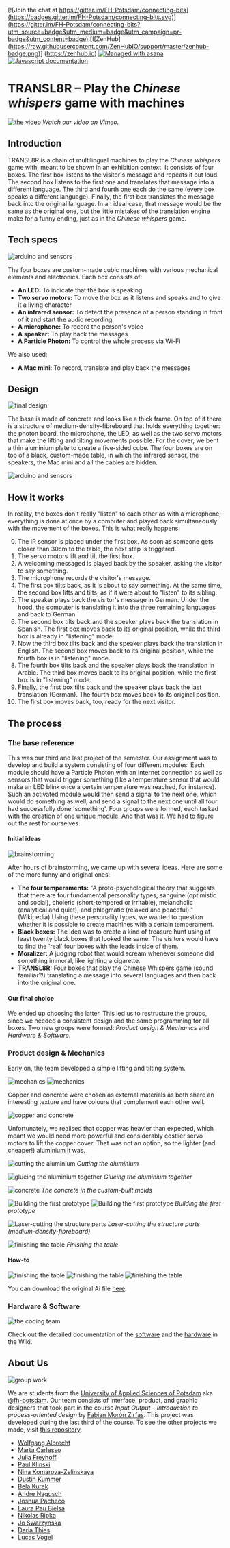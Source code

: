 
[![Join the chat at https://gitter.im/FH-Potsdam/connecting-bits](https://badges.gitter.im/FH-Potsdam/connecting-bits.svg)](https://gitter.im/FH-Potsdam/connecting-bits?utm_source=badge&utm_medium=badge&utm_campaign=pr-badge&utm_content=badge) [![ZenHub] (https://raw.githubusercontent.com/ZenHubIO/support/master/zenhub-badge.png)] (https://zenhub.io) [![Managed with asana](https://raw.githubusercontent.com/FH-Potsdam/connecting-bits/master/documentation/asanabadge.jpg)](https://app.asana.com/-/share?s=80136391129690-GUJvZiI4OufoWMTDhjjkZauXYEhwvhpqUgnTvw22tMr-74348281972886)
[![Javascript documentation](http://fh-potsdam.github.io/connecting-bits/badge.svg?build=123)](http://fh-potsdam.github.io/connecting-bits/source.html)

# TRANSL8R – Play the _Chinese whispers_ game with machines

[![the video](images/tranls8r-video.png)](https://www.vimeo.com/157480156)
*Watch our video on Vimeo.*


## Introduction
TRANSL8R is a chain of multilingual machines to play the _Chinese whispers_ game with, meant to be shown in an exhibition context.
It consists of four boxes. The first box listens to the visitor's message and repeats it out loud. The second box listens to the first one and translates that message into a different language. The third and fourth one each do the same (every box speaks a different language). Finally, the first box translates the message back into the original language. In an ideal case, that message would be the same as the original one, but the little mistakes of the translation engine make for a funny ending, just as in the _Chinese whispers_ game.


## Tech specs
![arduino and sensors](images/hardware-.3.jpg)

The four boxes are custom-made cubic machines with various mechanical elements and electronics. Each box consists of:

- **An LED:** To indicate that the box is speaking
- **Two servo motors:** To move the box as it listens and speaks and to give it a living character
- **An infrared sensor:** To detect the presence of a person standing in front of it and start the audio recording
- **A microphone:** To record the person's voice
- **A speaker:** To play back the messages
- **A Particle Photon:** To control the whole process via Wi-Fi

We also used:
- **A Mac mini**: To record, translate and play back the messages


## Design
![final design](images/hardware-.4.jpg)


The base is made of concrete and looks like a thick frame. On top of it there is a structure of medium-density-fibreboard that holds everything together: the photon board, the microphone, the LED, as well as the two servo motors that make the lifting and tilting movements possible. For the cover, we bent a thin aluminium plate to create a five-sided cube.
The four boxes are on top of a black, custom-made table, in which the infrared sensor, the speakers, the Mac mini and all the cables are hidden.


![arduino and sensors](images/hardware-.1.jpg)


## How it works
In reality, the boxes don't really "listen" to each other as with a microphone; everything is done at once by a computer and played back simultaneously with the movement of the boxes. This is what really happens:

0. The IR sensor is placed under the first box. As soon as someone gets closer than 30cm to the table, the next step is triggered.
1. The servo motors lift and tilt the first box.
2. A welcoming messaged is played back by the speaker, asking the visitor to say something.
3. The microphone records the visitor's message.
4. The first box tilts back, as it is about to say something. At the same time, the second box lifts and tilts, as if it were about to "listen" to its sibling.
5. The speaker plays back the visitor's message in German. Under the hood, the computer is translating it into the three remaining languages and back to German.
6. The second box tilts back and the speaker plays back the translation in Spanish. The first box moves back to its original position, while the third box is already in "listening" mode.
7. Now the third box tilts back and the speaker plays back the translation in English. The second box moves back to its original position, while the fourth box is in "listening" mode.
8. The fourth box tilts back and the speaker plays back the translation in Arabic. The third box moves back to its original position, while the first box is in "listening" mode.
9. Finally, the first box tilts back and the speaker plays back the last translation (German). The fourth box moves back to its original position.
10. The first box moves back, too, ready for the next visitor.


## The process

### The base reference
This was our third and last project of the semester. Our assignment was to develop and build a system consisting of four different modules. Each module should have a Particle Photon with an Internet connection as well as sensors that would trigger something (like a temperature sensor that would make an LED blink once a certain temperature was reached, for instance). Such an activated module would then send a signal to the next one, which would do something as well, and send a signal to the next one until all four had successfully done 'something'.
Four groups were formed, each tasked with the creation of one unique module. And that was it. We had to figure out the rest for ourselves.

#### Initial ideas
![brainstorming](images/group-work-.1.jpg)

After hours of brainstorming, we came up with several ideas. Here are some of the more funny and original ones:
- **The four temperaments:** "A proto-psychological theory that suggests that there are four fundamental personality types, sanguine (optimistic and social), choleric (short-tempered or irritable), melancholic (analytical and quiet), and phlegmatic (relaxed and peaceful)." (Wikipedia) Using these personality types, we wanted to question whether it is possible to create machines with a certain temperament.
- **Black boxes:** The idea was to create a kind of treasure hunt using at least twenty black boxes that looked the same. The visitors would have to find the 'real' four boxes with the leads inside of them.
- **Moralizer:** A judging robot that would scream whenever someone did something immoral, like lighting a cigarette.
- **TRANSL8R:** Four boxes that play the Chinese Whispers game (sound familiar?!) translating a message into several languages and then back into the original one.

#### Our final choice
We ended up choosing the latter. This led us to restructure the groups, since we needed a consistent design and the same programming for all boxes.
Two new groups were formed: _Product design & Mechanics_ and _Hardware & Software_.



### Product design & Mechanics
Early on, the team developed a simple lifting and tilting system.

![mechanics](images/mechanics-.1.jpg)
![mechanics](images/mechanics-.2.jpg)

Copper and concrete were chosen as external materials as both share an interesting texture and have colours that complement each other well.

![copper and concrete](images/product-design-.8.jpg)

Unfortunately, we realised that copper was heavier than expected, which meant we would need more powerful and considerably costlier servo motors to lift the copper cover. That was not an option, so the lighter (and cheaper!) aluminium it was.

![cutting the aluminium](images/product-design-.5.jpg)
_Cutting the aluminium_

![glueing the aluminium together](images/product-design-.7.jpg)
_Glueing the aluminium together_

![concrete](images/product-design-.6.jpg)
_The concrete in the custom-built molds_

![Building the first prototype](images/product-design-.2.jpg)
![Building the first prototype](images/product-design-.3.jpg)
_Building the first prototype_

![Laser-cutting the structure parts](images/product-design-.4.jpg)
_Laser-cutting the structure parts (medium-density-fibreboard)_

![finishing the table](images/product-design-.10.jpg)
_Finishing the table_

#### How-to

![finishing the table](images/TRANSL8R-How-to-3.png)
![finishing the table](images/TRANSL8R-How-to-1.png)
![finishing the table](images/TRANSL8R-How-to-2.png)

You can download the original Ai file [here](images/TRANSL8R-How-to.ai).


### Hardware & Software
![the coding team](images/software.jpg)

Check out the detailed documentation of the [software](https://github.com/FH-Potsdam/connecting-bits/wiki/The-Software) and the [hardware](https://github.com/FH-Potsdam/connecting-bits/wiki/The-Hardware) in the Wiki.


## About Us
![group work](images/group-work-.3.jpg)

We are students from the [University of Applied Sciences of Potsdam](http://fh-potsdam.de) aka [@fh-potsdam](https://github.com/FH-Potsdam). Our team consists of interface, product, and graphic designers that took part in the course _Input Output – Introduction to process-oriented design_ by [Fabian Morón Zirfas](https://github.com/fabiantheblind). This project was developed during the last third of the course. To see the other projects we made, visit [this repository](https://interface.fh-potsdam.de/eingabe-ausgabe/2015-2016/).

- [Wolfgang Albrecht](https://github.com/wollemannone)
- [Marta Carlesso](https://github.com/martakarta)
- [Julia Freyhoff](https://github.com/antsteelmule)
- [Paul Klinski](https://github.com/Logetcrea)
- [Nina Komarova-Zelinskaya](https://github.com/Ninotschka)
- [Dustin Kummer](https://github.com/miduku)
- [Bela Kurek](https://github.com/Q-rec)
- [Andre Nagusch](https://github.com/Ourelius)
- [Joshua Pacheco](https://github.com/josues)
- [Laura Pau Bielsa](https://github.com/lpaubielsa)
- [Nikolas Ripka](https://github.com/nikoripka)
- [Jo Swarzynska](https://github.com/swjo)
- [Daria Thies](https://github.com/dariaDunkelbier)
- [Lucas Vogel](https://github.com/vogelino)
